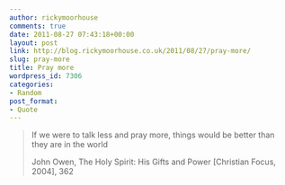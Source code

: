 ```yaml
---
author: rickymoorhouse
comments: true
date: 2011-08-27 07:43:18+00:00
layout: post
link: http://blog.rickymoorhouse.co.uk/2011/08/27/pray-more/
slug: pray-more
title: Pray more
wordpress_id: 7306
categories:
- Random
post_format:
- Quote
---
```


<blockquote>If we were to talk less and pray more, things would be better than they are in the world

John Owen, The Holy Spirit: His Gifts and Power [Christian Focus, 2004], 362</blockquote>
